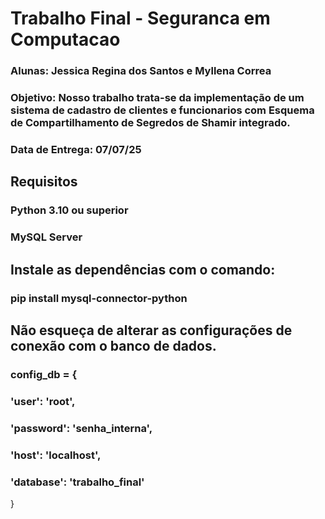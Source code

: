 # Trabalho Final - Seguranca em Computacao

### Alunas: Jessica Regina dos Santos e Myllena Correa

### Objetivo: Nosso trabalho trata-se da implementação de um sistema de cadastro de clientes e funcionarios com Esquema de Compartilhamento de Segredos de Shamir integrado.

### Data de Entrega: 07/07/25

## Requisitos
### Python 3.10 ou superior
### MySQL Server

##  Instale as dependências com o comando:
### pip install mysql-connector-python


##  Não esqueça de alterar as configurações de conexão com o banco de dados.
### config_db = {
###     'user': 'root',
###     'password': 'senha_interna',
###     'host': 'localhost',
###     'database': 'trabalho_final'
}
